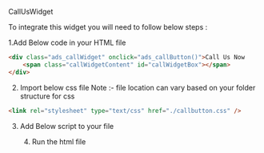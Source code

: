 CallUsWidget 

To integrate this widget you will need to follow below steps : 

1.Add Below code in your HTML file
```html
<div class="ads_callWidget" onclick="ads_callButton()">Call Us Now
    <span class="callWidgetContent" id="callWidgetBox"></span>
</div>
```

2. Import below css file
   Note :- file location can vary based on your folder structure for css 
```html
<link rel="stylesheet" type="text/css" href="./callbutton.css" />
```

3. Add Below script to your file

    <script>
        // When the user clicks on widget button
        let ads_callButton = async () => {
            let buttonText = "No Text";
            let phone_number = "No Number";
            try {
                // Your link
                // const adrequest_url = new Request('https://codifyinditest.com/script_test/api-test'); // Able to access from browser but due to cors its not getting accessed  
                // Demo json link
                const adrequest_url = new Request('https://my-json-server.typicode.com/Monica14/callUsWidget/db'); // Demo link with same content of given api
                /**
                    Fetch Data from api to get details of call widget
                */
                const buttonData = await fetch(adrequest_url)
                    .then(response => {
                        return response.json();
                    })
                    .then(data => {
                        return data;
                    })
                    .catch(error => {
                        return error;
                    });

                buttonText = buttonData.script_test ? buttonData.script_test.labels : "No Text";
                phone_number = buttonData.script_test ? buttonData.script_test.phone_number : "No Number";

            }
            catch (e) {
                console.log("Error :", e);
            }
            var popup = document.getElementById("callWidgetBox");
            popup.classList.toggle("show");
            popup.innerHTML = `${buttonText} <br/> ${phone_number}`;
        }
    </script>

    4. Run the html file


